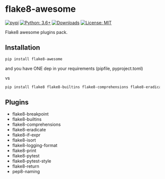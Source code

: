 # flake8-awesome

[![pypi](https://badge.fury.io/py/flake8-awesome.svg)](https://pypi.org/project/flake8-awesome)
[![Python: 3.6+](https://img.shields.io/badge/Python-3.6+-blue.svg)](https://pypi.org/project/flake8-awesome)
[![Downloads](https://img.shields.io/pypi/dm/flake8-awesome.svg)](https://pypistats.org/packages/flake8-awesome)
[![License: MIT](https://img.shields.io/badge/License-MIT-green.svg)](https://en.wikipedia.org/wiki/MIT_License)

Flake8 awesome plugins pack.

## Installation

```bash
pip install flake8-awesome
```

and you have ONE dep in your requirements (pipfile, pyproject.toml)

vs

```bash
pip install flake8 flake8-builtins flake8-comprehensions flake8-eradicate # etc.
```

## Plugins

* flake8-breakpoint
* flake8-builtins
* flake8-comprehensions
* flake8-eradicate
* flake8-if-expr
* flake8-isort
* flake8-logging-format
* flake8-print
* flake8-pytest
* flake8-pytest-style
* flake8-return
* pep8-naming
